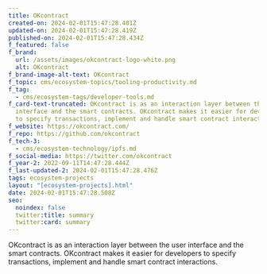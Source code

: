 ```yaml
---
title: OKcontract
created-on: 2024-02-01T15:47:28.401Z
updated-on: 2024-02-01T15:47:28.419Z
published-on: 2024-02-01T15:47:28.434Z
f_featured: false
f_brand:
  url: /assets/images/okcontract-logo-white.png
  alt: OKcontract
f_brand-image-alt-text: OKcontract
f_topic: cms/ecosystem-topics/tooling-productivity.md
f_tag:
  - cms/ecosystem-tags/developer-tools.md
f_card-text-truncated: OKcontract is as an interaction layer between the user
  interface and the smart contracts. OKcontract makes it easier for developers
  to specify transactions, implement and handle smart contract interactions.
f_website: https://okcontract.com/
f_repo: https://github.com/okcontract
f_tech-3:
  - cms/ecosystem-technology/ipfs.md
f_social-media: https://twitter.com/okcontract
f_year-2: 2022-09-11T14:47:28.444Z
f_last-updated-2: 2024-02-01T15:47:28.476Z
tags: ecosystem-projects
layout: "[ecosystem-projects].html"
date: 2024-02-01T15:47:28.508Z
seo:
  noindex: false
  twitter:title: summary
  twitter:card: summary
---
```

OKcontract is as an interaction layer between the user interface and the smart contracts. OKcontract makes it easier for developers to specify transactions, implement and handle smart contract interactions.